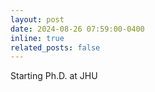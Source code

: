 ```yaml
---
layout: post
date: 2024-08-26 07:59:00-0400
inline: true
related_posts: false
---
```


Starting Ph.D. at JHU
